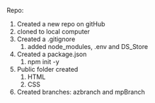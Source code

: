 Repo:

1. Created a new repo on gitHub
2. cloned to local computer
3. Created a .gitignore
   1. added node_modules, .env and DS_Store
4. Created a package.json
   1. npm init -y
5. Public folder created
   1. HTML
   2. CSS
6. Created branches: azbranch and mpBranch